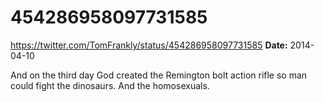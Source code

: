 # 454286958097731585
https://twitter.com/TomFrankly/status/454286958097731585
**Date:** 2014-04-10

And on the third day God created the Remington bolt action rifle so man could fight the dinosaurs. And the homosexuals.

